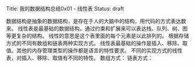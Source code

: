 Title: 我的数据结构总结0x01 - 线性表
Status: draft

数据结构是抽象的数据结构，是存在于人的大脑中的结构，用代码的方式表达数来。
线性表是最基础的数据结构，通过约束和扩展来可以表达栈、队列、树、图等更复杂的结构。
线性的意思是这个表里面的每个元素是以此排列的。
根据存储方式的不同有数组和链表两种实现方式。
线性表最基础的操作是插入、移除、取值。其他的内存管理类型的操作都是语言的特性要求。
不同的实现方式的线性表，对插入、移除、取值有不同的特性。
数组方式：
链表方式：
